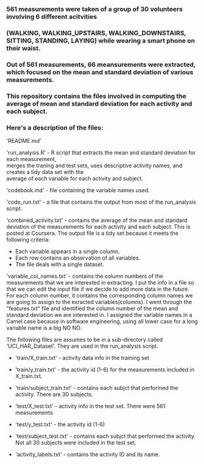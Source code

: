 ### 561 measurements were taken of a group of 30 volunteers involving 6 different acitvities
### (WALKING, WALKING_UPSTAIRS, WALKING_DOWNSTAIRS, SITTING, STANDING, LAYING) while wearing a smart phone on their waist.
### Out of 561 measurements, 66 meansurements were extracted, which focused on the mean and standard deviation of various measurements.  


### This repository contains the files involved in computing the average of mean and standard deviation for each activity and each subject.
### Here's a description of the files:

'README.md'


'run_analysis.R' - R script that extracts the mean and standard deviation for each measurement,  
merges the traning and test sets, uses descriptive activity names, and creates a tidy data set with the   
average of each variable for each activity and subject.  


'codebook.md' - file containing the variable names used.


'code_run.txt' - a file that contains the output from most of the run_analysis script.


'combined_activity.txt' - contains the average of the mean and standard deviation of the measurements for each activity and each subject.  This is posted at Coursera.
The output file is a tidy set because it meets the following criteria:

  * Each variable appears in a single column.  
  * Each row contains an observation of all variables.  
  * The file deals with a single dataset.  


'variable_col_names.txt' - contains the column numbers of the measurements that we are interested in extracting. I put the info in a file so that we can edit the input file if we decide to add more data in the future.  For each column number, it contains the corresponding column names we are going to assign to the exracted variables(columns).  I went through the "features.txt" file and identified the column number of the mean and standard deviation we are interested in.
I assigned the variable names in a Camel case because in software engineering, using all lower case for a long variable name is a big NO NO.


The following files are assumes to be in a sub-directory called 'UCI_HAR_Dataset'. 
They are used in the run_analysis script.


  * 'train/X_train.txt' - activity data info in the training set

  * 'train/y_train.txt' - the activity id (1-6) for the measurements included in X_train.txt.

  * 'train/subject_train.txt' - contains each subjct that performed the activity.  There are 30 subjects.

  * 'test/X_test.txt' - activity info in the test set.  There were 561 measurements.

  * 'test/y_test.txt' - the activity id (1-6)

  * 'test/subject_test.txt' - contains each subjct that performed the activity.   
Not all 30 subjects were included in the test set.

  * 'activity_labels.txt' - contains the activity ID and its name.